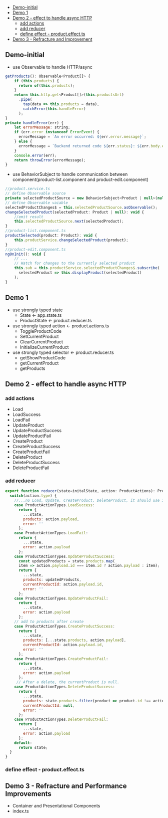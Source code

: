 - [Demo-initial](#demo-initial)
- [Demo 1](#demo-1)
- [Demo 2 - effect to handle async HTTP](#demo-2---effect-to-handle-async-http)
  - [add actions](#add-actions)
  - [add reducer](#add-reducer)
  - [define effect - product.effect.ts](#define-effect---producteffectts)
- [Demo 3 - Refracture and Improvement](#demo-3---refracture-and-improvement)

## Demo-initial

- use Observable to handle HTTP/async

```javascript
getProducts(): Observable<Product[]> {
    if (this.products) {
      return of(this.products);
    }
    return this.http.get<Product[]>(this.productsUrl)
      .pipe(
        tap(data => this.products = data),
        catchError(this.handleError)
      );
}
private handleError(err) {
    let errorMessage: string;
    if (err.error instanceof ErrorEvent) {
      errorMessage = `An error occurred: ${err.error.message}`;
    } else {
      errorMessage = `Backend returned code ${err.status}: ${err.body.error}`;
    }
    console.error(err);
    return throwError(errorMessage);
}
```

- use BehaviorSubject to handle communication between component(product-list.component and product-edit.component)

```javascript
//product.service.ts
// define Observable source
private selectedProductSource = new BehaviorSubject<Product | null>(null);
// define Observable vaiable
selectedProductChanges$ = this.selectedProductSource.asObservable();
changeSelectedProduct(selectedProduct: Product | null): void {
    //emit result
    this.selectedProductSource.next(selectedProduct);
}
//product-list.component.ts
productSelected(product: Product): void {
    this.productService.changeSelectedProduct(product);
}
//product-edit.component.ts
ngOnInit(): void {
    // ...
    // Watch for changes to the currently selected product
    this.sub = this.productService.selectedProductChanges$.subscribe(
      selectedProduct => this.displayProduct(selectedProduct)
    );
}
```

## Demo 1

- use strongly typed state
  - State          <- app.state.ts
  - ProductState   <- product.reducer.ts
- use strongly typed action  <- product.actions.ts
  - ToggleProductCode
  - SetCurrentProduct
  - ClearCurrentProduct
  - InitializeCurrentProduct
- use strongly typed selector  <- product.reducer.ts
  - getShowProductCode
  - getCurrentProduct
  - getProducts

## Demo 2 - effect to handle async HTTP

### add actions

- Load
- LoadSuccess
- LoadFail
- UpdateProduct
- UpdateProductSuccess
- UpdateProductFail
- CreateProduct
- CreateProductSuccess
- CreateProductFail
- DeleteProduct
- DeleteProductSuccess
- DeleteProductFail

### add reducer

```javascript
export function reducer(state=initalState, action: ProductActions): ProductState {
  switch(action.type) {
    //...no Load, Update, CreateProduct, DeleteProduct, it should use in effect
    case ProductActionTypes.LoadSuccess:
      return {
        ...state,
        products: action.payload,
        error: ''
      };
    case ProductActionTypes.LoadFail:
      return {
        ...state,
        error: action.payload
      };
    case ProductActionTypes.UpdateProductSuccess:
      const updatedProducts = state.products.map(
      item => action.payload.id === item.id ? action.payload : item);
      return {
        ...state,
        products: updatedProducts,
        currentProductId: action.payload.id,
        error: ''
      };
    case ProductActionTypes.UpdateProductFail:
      return {
        ...state,
        error: action.payload
      };
    // add to products after create
    case ProductActionTypes.CreateProductSuccess:
      return {
        ...state,
        products: [...state.products, action.payload],
        currentProductId: action.payload.id,
        error: ''
      };
    case ProductActionTypes.CreateProductFail:
      return {
        ...state,
        error: action.payload
      };
     // After a delete, the currentProduct is null.
    case ProductActionTypes.DeleteProductSuccess:
      return {
        ...state,
        products: state.products.filter(product => product.id !== action.payload),
        currentProductId: null,
        error: ''
      };
    case ProductActionTypes.DeleteProductFail:
      return {
        ...state,
        error: action.payload
      };
    default:
      return state;
  }
}
```

### define effect - product.effect.ts

## Demo 3 - Refracture and Performance Improvements 

- Container and Presentational Components
- index.ts

